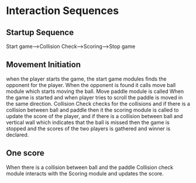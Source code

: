 # Interaction Sequences

## Startup Sequence

Start game-->Collision Check-->Scoring-->Stop game

## Movement Initiation

when the player starts the game, the start game modules finds the opponent
for the player.
When the opponent is found it calls move ball module which starts moving the ball.
Move paddle module is called When the game is started and when player tries to
scroll the paddle is moved in the same direction. Collision Check checks for the
collisions and if there is a collision between ball and paddle then it
the scoring module is called to update the score of the player,
and if there is a collision between ball and vertical wall which indicates
that the ball is missed then the game is stopped and the scores of the
two players is gathered and winner is declared.

## One score

When there is a collision between ball and the paddle Collision check
module interacts with the Scoring module and updates the score.
